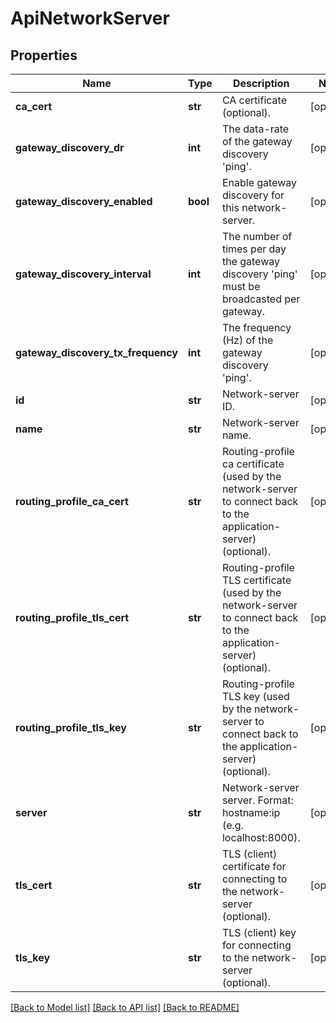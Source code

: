 # ApiNetworkServer

## Properties
Name | Type | Description | Notes
------------ | ------------- | ------------- | -------------
**ca_cert** | **str** | CA certificate (optional). | [optional] 
**gateway_discovery_dr** | **int** | The data-rate of the gateway discovery &#39;ping&#39;. | [optional] 
**gateway_discovery_enabled** | **bool** | Enable gateway discovery for this network-server. | [optional] 
**gateway_discovery_interval** | **int** | The number of times per day the gateway discovery &#39;ping&#39; must be broadcasted per gateway. | [optional] 
**gateway_discovery_tx_frequency** | **int** | The frequency (Hz) of the gateway discovery &#39;ping&#39;. | [optional] 
**id** | **str** | Network-server ID. | [optional] 
**name** | **str** | Network-server name. | [optional] 
**routing_profile_ca_cert** | **str** | Routing-profile ca certificate (used by the network-server to connect back to the application-server) (optional). | [optional] 
**routing_profile_tls_cert** | **str** | Routing-profile TLS certificate (used by the network-server to connect back to the application-server) (optional). | [optional] 
**routing_profile_tls_key** | **str** | Routing-profile TLS key (used by the network-server to connect back to the application-server) (optional). | [optional] 
**server** | **str** | Network-server server. Format: hostname:ip (e.g. localhost:8000). | [optional] 
**tls_cert** | **str** | TLS (client) certificate for connecting to the network-server (optional). | [optional] 
**tls_key** | **str** | TLS (client) key for connecting to the network-server (optional). | [optional] 

[[Back to Model list]](../README.md#documentation-for-models) [[Back to API list]](../README.md#documentation-for-api-endpoints) [[Back to README]](../README.md)


